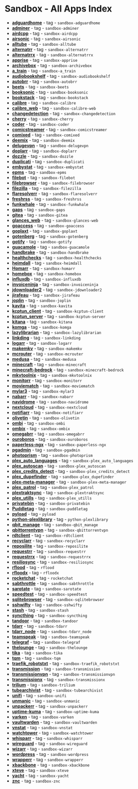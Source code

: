 # Sandbox - All Apps Index

  -  **[adguardhome](../sandbox/apps/adguardhome.md)**  - tag - `sandbox-adguardhome`
  -  **[adminer](../sandbox/apps/adminer.md)**  - tag - `sandbox-adminer`
  -  **[airdcpp](../sandbox/apps/airdcpp.md)**  - tag - `sandbox-airdcpp`
  -  **[airsonic](../sandbox/apps/airsonic.md)**  - tag - `sandbox-airsonic`
  -  **[alltube](../sandbox/apps/alltube.md)**  - tag - `sandbox-alltube`
  -  **[alternatrr](../sandbox/apps/alternatrr.md)**  - tag - `sandbox-alternatrr`
  -  **[alternatrrx](../sandbox/apps/alternatrrx.md)**  - tag - `sandbox-alternatrrx`
  -  **[apprise](../sandbox/apps/apprise.md)**  - tag - `sandbox-apprise`
  -  **[archivebox](../sandbox/apps/archivebox.md)**  - tag - `sandbox-archivebox`
  -  **[a_train](../sandbox/apps/a_train.md)**  - tag - `sandbox-a_train`
  -  **[audiobookshelf](../sandbox/apps/audiobookshelf.md)**  - tag - `sandbox-audiobookshelf`
  -  **[autobrr](../sandbox/apps/autobrr.md)**  - tag - `sandbox-autobrr`
  -  **[beets](../sandbox/apps/beets.md)**  - tag - `sandbox-beets`
  -  **[booksonic](../sandbox/apps/booksonic.md)**  - tag - `sandbox-booksonic`
  -  **[bookstack](../sandbox/apps/bookstack.md)**  - tag - `sandbox-bookstack`
  -  **[calibre](../sandbox/apps/calibre.md)**  - tag - `sandbox-calibre`
  -  **[calibre_web](../sandbox/apps/calibre_web.md)**  - tag - `sandbox-calibre-web`
  -  **[changedetection](../sandbox/apps/changedetection.md)**  - tag - `sandbox-changedetection`
  -  **[cherry](../sandbox/apps/cherry.md)**  - tag - `sandbox-cherry`
  -  **[coder](../sandbox/apps/coder.md)**  - tag - `sandbox-coder`
  -  **[comicstreamer](../sandbox/apps/comicstreamer.md)**  - tag - `sandbox-comicstreamer`
  -  **[comixed](../sandbox/apps/comixed.md)**  - tag - `sandbox-comixed`
  -  **[deemix](../sandbox/apps/deemix.md)**  - tag - `sandbox-deemix`
  -  **[delugevpn](../sandbox/apps/delugevpn.md)**  - tag - `sandbox-delugevpn`
  -  **[doplarr](../sandbox/apps/doplarr.md)**  - tag - `sandbox-doplarr`
  -  **[dozzle](../sandbox/apps/dozzle.md)**  - tag - `sandbox-dozzle`
  -  **[duplicati](../sandbox/apps/duplicati.md)**  - tag - `sandbox-duplicati`
  -  **[embystat](../sandbox/apps/embystat.md)**  - tag - `sandbox-embystat`
  -  **[epms](../sandbox/apps/epms.md)**  - tag - `sandbox-epms`
  -  **[filebot](../sandbox/apps/filebot.md)**  - tag - `sandbox-filebot`
  -  **[filebrowser](../sandbox/apps/filebrowser.md)**  - tag - `sandbox-filebrowser`
  -  **[filezilla](../sandbox/apps/filezilla.md)**  - tag - `sandbox-filezilla`
  -  **[flaresolverr](../sandbox/apps/flaresolverr.md)**  - tag - `sandbox-flaresolverr`
  -  **[freshrss](../sandbox/apps/freshrss.md)**  - tag - `sandbox-freshrss`
  -  **[funkwhale](../sandbox/apps/funkwhale.md)**  - tag - `sandbox-funkwhale`
  -  **[gaps](../sandbox/apps/gaps.md)**  - tag - `sandbox-gaps`
  -  **[gitea](../sandbox/apps/gitea.md)**  - tag - `sandbox-gitea`
  -  **[glances_web](../sandbox/apps/glances_web.md)**  - tag - `sandbox-glances-web`
  -  **[goaccess](../sandbox/apps/goaccess.md)**  - tag - `sandbox-goaccess`
  -  **[goplaxt](../sandbox/apps/goplaxt.md)**  - tag - `sandbox-goplaxt`
  -  **[gotenberg](../sandbox/apps/gotenberg.md)**  - tag - `sandbox-gotenberg`
  -  **[gotify](../sandbox/apps/gotify.md)**  - tag - `sandbox-gotify`
  -  **[guacamole](../sandbox/apps/guacamole.md)**  - tag - `sandbox-guacamole`
  -  **[handbrake](../sandbox/apps/handbrake.md)**  - tag - `sandbox-handbrake`
  -  **[healthchecks](../sandbox/apps/healthchecks.md)**  - tag - `sandbox-healthchecks`
  -  **[heimdall](../sandbox/apps/heimdall.md)**  - tag - `sandbox-heimdall`
  -  **[Homarr](../sandbox/apps/homarr.md)**  - tag - `sandbox-homarr`
  -  **[homebox](../sandbox/apps/homebox.md)**  - tag - `sandbox-homebox`
  -  **[influxdb](../sandbox/apps/influxdb.md)**  - tag - `sandbox-influxdb`
  -  **[invoiceninja](../sandbox/apps/invoiceninja.md)**  - tag - `sandbox-invoiceninja`
  -  **[jdownloader2](../sandbox/apps/jdownloader2.md)**  - tag - `sandbox-jdownloader2`
  -  **[jirafeau](../sandbox/apps/jirafeau.md)**  - tag - `sandbox-jirafeau`
  -  **[joplin](../sandbox/apps/joplin.md)**  - tag - `sandbox-joplin`
  -  **[kavita](../sandbox/apps/kavita.md)**  - tag - `sandbox-kavita`
  -  **[kcptun_client](../sandbox/apps/kcptun_client.md)**  - tag - `sandbox-kcptun-client`
  -  **[kcptun_server](../sandbox/apps/kcptun_server.md)**  - tag - `sandbox-kcptun-server`
  -  **[kitana](../sandbox/apps/kitana.md)**  - tag - `sandbox-kitana`
  -  **[komga](../sandbox/apps/komga.md)**  - tag - `sandbox-komga`
  -  **[lazylibrarian](../sandbox/apps/lazylibrarian.md)**  - tag - `sandbox-lazylibrarian`
  -  **[linkding](../sandbox/apps/linkding.md)**  - tag - `sandbox-linkding`
  -  **[logarr](../sandbox/apps/logarr.md)**  - tag - `sandbox-logarr`
  -  **[makemkv](../sandbox/apps/makemkv.md)**  - tag - `sandbox-makemkv`
  -  **[mcrouter](../sandbox/apps/mcrouter.md)**  - tag - `sandbox-mcrouter`
  -  **[medusa](../sandbox/apps/medusa.md)**  - tag - `sandbox-medusa`
  -  **[minecraft](../sandbox/apps/minecraft.md)**  - tag - `sandbox-minecraft`
  -  **[minecraft-bedrock](../sandbox/apps/minecraft-bedrock.md)**  - tag - `sandbox-minecraft-bedrock`
  -  **[mkvtoolnix](../sandbox/apps/mkvtoolnix.md)**  - tag - `sandbox-mkvtoolnix`
  -  **[monitorr](../sandbox/apps/monitorr.md)**  - tag - `sandbox-monitorr`
  -  **[moviematch](../sandbox/apps/moviematch.md)**  - tag - `sandbox-moviematch`
  -  **[mylar3](../sandbox/apps/mylar3.md)**  - tag - `sandbox-mylar3`
  -  **[nabarr](../sandbox/apps/nabarr.md)**  - tag - `sandbox-nabarr`
  -  **[navidrome](../sandbox/apps/navidrome.md)**  - tag - `sandbox-navidrome`
  -  **[nextcloud](../sandbox/apps/nextcloud.md)**  - tag - `sandbox-nextcloud`
  -  **[notifiarr](../sandbox/apps/notifiarr.md)**  - tag - `sandbox-notifiarr`
  -  **[olivetin](../sandbox/apps/olivetin.md)**  - tag - `sandbox-olivetin`
  -  **[ombi](../sandbox/apps/ombi.md)**  - tag - `sandbox-ombi`
  -  **[ombix](../sandbox/apps/ombix)**  - tag - `sandbox-ombix`
  -  **[omegabrr](../sandbox/apps/omegabrr)**  - tag - `sandbox-omegabrr`
  -  **[ouroboros](../sandbox/apps/ouroboros.md)**  - tag - `sandbox-ouroboros`
  -  **[paperless-ngx](../sandbox/apps/paperless-ngx.md)**  - tag - `sandbox-paperless-ngx`
  -  **[pgadmin](../sandbox/apps/pgadmin.md)**  - tag - `sandbox-pgadmin`
  -  **[photoprism](../sandbox/apps/photoprism.md)**  - tag - `sandbox-photoprism`
  -  **[plex_auto_languages](../sandbox/apps/plex_auto_languages.md)**  - tag - `sandbox-plex_auto_languages`
  -  **[plex_autoscan](../sandbox/apps/plex_autoscan.md)**  - tag - `sandbox-plex_autoscan`
  -  **[plex_credits_detect](../sandbox/apps/plex-credits-detect.md)**  - tag - `sandbox-plex_credits_detect`
  -  **[plex_dupefinder](../sandbox/apps/plex_dupefinder.md)**  - tag - `sandbox-plex_dupefinder`
  -  **[plex-meta-manager](../sandbox/apps/plex-meta-manager.md)**  - tag - `sandbox-plex-meta-manager`
  -  **[plex_patrol](../sandbox/apps/plex_patrol.md)**  - tag - `sandbox-plex_patrol`
  -  **[plextraktsync](../sandbox/apps/plextraktsync.md)**  - tag - `sandbox-plextraktsync`
  -  **[plex_utills](../sandbox/apps/plex_utills.md)**  - tag - `sandbox-plex_utills`
  -  **[privatebin](../sandbox/apps/privatebin.md)**  - tag - `sandbox-privatebin`
  -  **[Puddletag](../sandbox/apps/puddletag.md)**  - tag - `sandbox-puddletag`
  -  **[pyload](../sandbox/apps/pyload.md)**  - tag - `pyload`
  -  **[python-plexlibrary](../sandbox/apps/python-plexlibrary.md)**  - tag - `python-plexlibrary`
  -  **[qbit_manage](../sandbox/apps/qbit_manage.md)**  - tag - `sandbox-qbit_manage`
  -  **[qbittorrentvpn](../sandbox/apps/qbittorrentvpn.md)**  - tag - `sandbox-qbittorrentvpn`
  -  **[rdtclient](../sandbox/apps/rdtclient.md)**  - tag - `sandbox-rdtclient`
  -  **[recyclarr](../sandbox/apps/recyclarr.md)**  - tag - `sandbox-recyclarr`
  -  **[reposilite](../sandbox/apps/reposilite.md)**  - tag - `sandbox-reposilite`
  -  **[requestrr](../sandbox/apps/requestrr.md)**  - tag - `sandbox-requestrr`
  -  **[requestrrx](../sandbox/apps/requestrrx.md)**  - tag - `sandbox-requestrrx`
  -  **[resiliosync](../sandbox/apps/resiliosync.md)**  - tag - `sandbox-resiliosync`
  -  **[rflood](../sandbox/apps/rflood.md)**  - tag - `rflood`
  -  **[rfloodx](../sandbox/apps/rfloodx.md)**  - tag - `rfloodx`
  -  **[rocketchat](../sandbox/apps/rocketchat.md)**  - tag - `rocketchat`
  -  **[sabthrottle](../sandbox/apps/sabthrottle.md)**  - tag - `sandbox-sabthrottle`
  -  **[sarotate](../sandbox/apps/sarotate.md)**  - tag - `sandbox-sarotate`
  -  **[speedtest](../sandbox/apps/speedtest.md)**  - tag - `sandbox-speedtest`
  -  **[sqlitebrowser](../sandbox/apps/sqlitebrowser.md)**  - tag - `sandbox-sqlitebrowser`
  -  **[sshwifty](../sandbox/apps/sshwifty.md)**  - tag - `sandbox-sshwifty`
  -  **[stash](../sandbox/apps/stash.md)**  - tag - `sandbox-stash`
  -  **[syncthing](../sandbox/apps/syncthing.md)**  - tag - `sandbox-syncthing`
  -  **[tandoor](../sandbox/apps/tandoor.md)**  - tag - `sandbox-tandoor`
  -  **[tdarr](../sandbox/apps/tdarr.md)**  - tag - `sandbox-tdarr`
  -  **[tdarr_node](../sandbox/apps/tdarr_node.md)**  - tag - `sandbox-tdarr_node`
  -  **[teamspeak](../sandbox/apps/teamspeak.md)**  - tag - `sandbox-teamspeak`
  -  **[telegraf](../sandbox/apps/telegraf.md)**  - tag - `sandbox-telegraf`
  -  **[thelounge](../sandbox/apps/thelounge.md)**  - tag - `sandbox-thelounge`
  -  **[tika](../sandbox/apps/tika.md)**  - tag - `sandbox-tika`
  -  **[tqm](../sandbox/apps/tqm.md)**  - tag - `sandbox-tqm`
  -  **[traefik_robotstxt](../sandbox/apps/traefik_robotstxt.md)**  - tag - `sandbox-traefik_robotstxt`
  -  **[transmission](../sandbox/apps/transmission.md)**  - tag - `sandbox-transmission`
  -  **[transmissionvpn](../sandbox/apps/transmissionvpn.md)**  - tag - `sandbox-transmissionvpn`
  -  **[transmissionx](../sandbox/apps/transmissionx.md)**  - tag - `sandbox-transmissionx`
  -  **[trilium](../sandbox/apps/trilium.md)**  - tag - `sandbox-trilium`
  -  **[tubearchivist](../sandbox/apps/tubearchivist.md)**  - tag - `sandbox-tubearchivist`
  -  **[unifi](../sandbox/apps/unifi.md)**  - tag - `sandbox-unifi`
  -  **[unmanic](../sandbox/apps/unmanic.md)**  - tag - `sandbox-unmanic`
  -  **[unpackerr](../sandbox/apps/unpackerr.md)**  - tag - `sandbox-unpackerr`
  -  **[uptime-kuma](../sandbox/apps/uptime_kuma.md)**  - tag - `sandbox-uptime-kuma`
  -  **[varken](../sandbox/apps/varken.md)**  - tag - `sandbox-varken`
  -  **[vaultwarden](../sandbox/apps/vaultwarden.md)**  - tag - `sandbox-vaultwarden`
  -  **[vnstat](../sandbox/apps/vnstat.md)**  - tag - `sandbox-vnstat`
  -  **[watchtower](../sandbox/apps/watchtower.md)**  - tag - `sandbox-watchtower`
  -  **[whisparr](../sandbox/apps/whisparr.md)**  - tag - `sandbox-whisparr`
  -  **[wireguard](../sandbox/apps/wireguard.md)**  - tag - `sandbox-wireguard`
  -  **[wizarr](../sandbox/apps/wizarr.md)**  - tag - `sandbox-wizarr`
  -  **[wordpress](../sandbox/apps/wordpress.md)**  - tag - `sandbox-wordpress`
  -  **[wrapperr](../sandbox/apps/wrapperr.md)**  - tag - `sandbox-wrapperr`
  -  **[xbackbone](../sandbox/apps/xbackbone.md)**  - tag - `sandbox-xbackbone`
  -  **[xteve](../sandbox/apps/xteve.md)**  - tag - `sandbox-xteve`
  -  **[yacht](../sandbox/apps/yacht.md)**  - tag - `sandbox-yacht`
  -  **[znc](../sandbox/apps/znc.md)**  - tag - `sandbox-znc`
